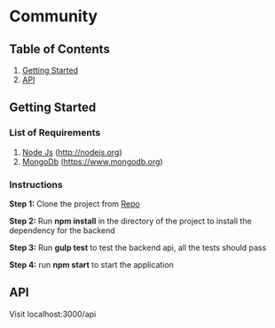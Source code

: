 # Community

## Table of Contents

1. [Getting Started](#getting-started)
2. [API](#api)

## Getting Started

### List of Requirements
1. [Node Js](http://nodejs.org) (http://nodejs.org)
2. [MongoDb](https://www.mongodb.org) (https://www.mongodb.org)

### Instructions
**Step 1:** Clone the project from [Repo](https://kevingu2@bitbucket.org/kevingu2/communityserver.git)

**Step 2:** Run **npm install** in the directory of the project to install the dependency for the backend

**Step 3:** Run **gulp test** to test the backend api, all the tests should pass

**Step 4:** run **npm start** to start the application

## API

Visit localhost:3000/api